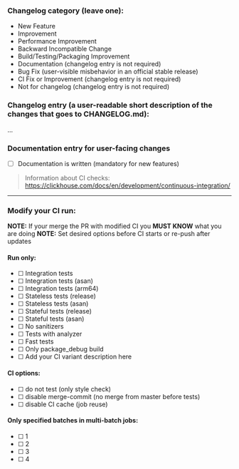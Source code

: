 <!---
A technical comment, you are free to remove or leave it as it is when PR is created
The following categories are used in the next scripts, update them accordingly
utils/changelog/changelog.py
tests/ci/cancel_and_rerun_workflow_lambda/app.py
-->
### Changelog category (leave one):
- New Feature
- Improvement
- Performance Improvement
- Backward Incompatible Change
- Build/Testing/Packaging Improvement
- Documentation (changelog entry is not required)
- Bug Fix (user-visible misbehavior in an official stable release)
- CI Fix or Improvement (changelog entry is not required)
- Not for changelog (changelog entry is not required)


### Changelog entry (a user-readable short description of the changes that goes to CHANGELOG.md):
...

### Documentation entry for user-facing changes

- [ ] Documentation is written (mandatory for new features)

<!---
Directly edit documentation source files in the "docs" folder with the same pull-request as code changes

or

Add a user-readable short description of the changes that should be added to docs.clickhouse.com below.

At a minimum, the following information should be added (but add more as needed).
- Motivation: Why is this function, table engine, etc. useful to ClickHouse users?

- Parameters: If the feature being added takes arguments, options or is influenced by settings, please list them below with a brief explanation.

- Example use: A query or command.
-->


> Information about CI checks: https://clickhouse.com/docs/en/development/continuous-integration/

---
### Modify your CI run:
**NOTE:** If your merge the PR with modified CI you **MUST KNOW** what you are doing
**NOTE:** Set desired options before CI starts or re-push after updates

#### Run only:
- [ ] <!---ci_set_integration--> Integration tests
- [ ] <!---ci_set_integration_asan--> Integration tests (asan)
- [ ] <!---ci_set_arm--> Integration tests (arm64)
- [ ] <!---ci_set_stateless--> Stateless tests (release)
- [ ] <!---ci_set_stateless_asan--> Stateless tests (asan)
- [ ] <!---ci_set_stateful--> Stateful tests (release)
- [ ] <!---ci_set_stateful_asan--> Stateful tests (asan)
- [ ] <!---ci_set_reduced--> No sanitizers
- [ ] <!---ci_set_analyzer--> Tests with analyzer
- [ ] <!---ci_set_fast--> Fast tests
- [ ] <!---job_package_debug--> Only package_debug build
- [ ] <!---PLACE_YOUR_TAG_CONFIGURED_IN_ci_config.py_FILE_HERE--> Add your CI variant description here

#### CI options:
- [ ] <!---do_not_test--> do not test (only style check)
- [ ] <!---no_merge_commit--> disable merge-commit (no merge from master before tests)
- [ ] <!---no_ci_cache--> disable CI cache (job reuse)

#### Only specified batches in multi-batch jobs:
- [ ] <!---batch_0--> 1
- [ ] <!---batch_1--> 2
- [ ] <!---batch_2--> 3
- [ ] <!---batch_3--> 4
